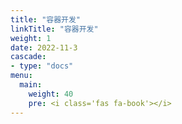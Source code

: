 ```yaml
---
title: "容器开发"
linkTitle: "容器开发"
weight: 1
date: 2022-11-3
cascade:
- type: "docs"
menu:
  main:
    weight: 40
    pre: <i class='fas fa-book'></i>
---
```




